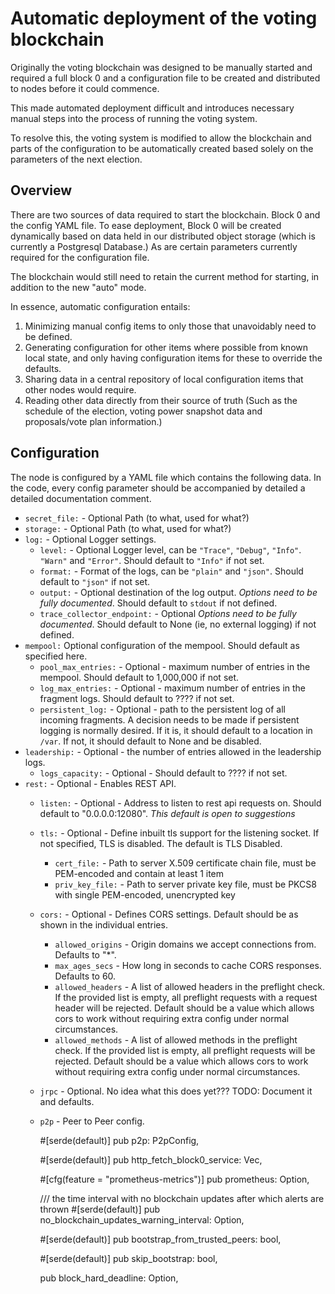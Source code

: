 # Automatic deployment of the voting blockchain

Originally the voting blockchain was designed to be manually started and
required a full block 0 and a configuration file to be created and distributed
to nodes before it could commence.

This made automated deployment difficult and introduces necessary manual steps
into the process of running the voting system.

To resolve this,  the voting system is modified to allow the blockchain and
parts of the configuration to be automatically created based solely on the
parameters of the next election.

## Overview

There are two sources of data required to start the blockchain.  Block 0 and
the config YAML file. To ease deployment,  Block 0 will be created dynamically
based on data held in our distributed object storage (which is currently a
Postgresql Database.)  As are certain parameters currently required for the
configuration file.

The blockchain would still need to retain the current method for starting, in
addition to the new "auto" mode.

In essence, automatic configuration entails:

1. Minimizing manual config items to only those that unavoidably need to be
   defined.
2. Generating configuration for other items where possible from known local
   state, and only having configuration items for these to override the defaults.
3. Sharing data in a central repository of local configuration items that other
   nodes would require.
4. Reading other data directly from their source of truth (Such as the schedule
   of the election, voting power snapshot data and proposals/vote plan
   information.)

## Configuration

The node is configured by a YAML file which contains the following data. In the
code, every config parameter should be accompanied by detailed a detailed
documentation comment.

* `secret_file:` - Optional Path (to what, used for what?)
* `storage:` - Optional Path (to what, used for what?)
* `log:` - Optional Logger settings.
  * `level:` - Optional Logger level, can be `"Trace"`, `"Debug"`, `"Info"`.
    `"Warn"` and `"Error"`.  Should default to `"Info"` if not set.
  * `format:` - Format of the logs, can be `"plain"` and `"json"`.  Should
    default to `"json"` if not set.
  * `output:` - Optional destination of the log output. *Options need to be
    fully documented*.  Should default to `stdout` if not defined.
  * `trace_collector_endpoint:` - Optional *Options need to be fully
    documented*.  Should default to None (ie, no external logging) if not
    defined.
* `mempool:` Optional configuration of the mempool.  Should default as specified
  here.
  * `pool_max_entries:` - Optional - maximum number of entries in the mempool.
    Should default to 1,000,000 if not set.
  * `log_max_entries:` - Optional - maximum number of entries in the fragment
    logs.  Should default to ???? if not set.
  * `persistent_log:` - Optional - path to the persistent log of all incoming
    fragments.  A decision needs to be made if persistent logging is normally
    desired.  If it is, it should default to a location in `/var`.  If not, it
    should default to None and be disabled.
* `leadership:` - Optional - the number of entries allowed in the leadership
  logs.
  * `logs_capacity:` - Optional - Should default to ???? if not set.
* `rest:` - Optional - Enables REST API.
  * `listen:` - Optional - Address to listen to rest api requests on.  Should
    default to  "0.0.0.0:12080".  *This default is open to suggestions*
  * `tls:`  - Optional - Define inbuilt tls support for the listening socket.
    If not specified, TLS is disabled.  The default is TLS Disabled.
    * `cert_file:` - Path to server X.509 certificate chain file, must be
      PEM-encoded and contain at least 1 item
    * `priv_key_file:` - Path to server private key file, must be PKCS8 with
      single PEM-encoded, unencrypted key
  * `cors:` - Optional - Defines CORS settings.  Default should be as shown in
    the individual entries.
    * `allowed_origins` - Origin domains we accept connections from. Defaults to
      "*".
    * `max_ages_secs` - How long in seconds to cache CORS responses.  Defaults
      to 60.
    * `allowed_headers` - A list of allowed headers in the preflight check.  If
      the provided list is empty, all preflight requests with a request header
      will be rejected. Default should be a value which allows cors to work
      without requiring extra config under normal circumstances.
    * `allowed_methods` - A list of allowed methods in the preflight check.  If
      the provided list is empty, all preflight requests will be rejected.
      Default should be a value which allows cors to work without requiring
      extra config under normal circumstances.
  * `jrpc` - Optional. No idea what this does yet???  TODO: Document it and defaults.
  * `p2p` - Peer to Peer config.

    #[serde(default)]
    pub p2p: P2pConfig,

    #[serde(default)]
    pub http_fetch_block0_service: Vec<String>,

    #[cfg(feature = "prometheus-metrics")]
    pub prometheus: Option<Prometheus>,

    /// the time interval with no blockchain updates after which alerts are thrown
    #[serde(default)]
    pub no_blockchain_updates_warning_interval: Option<Duration>,

    #[serde(default)]
    pub bootstrap_from_trusted_peers: bool,

    #[serde(default)]
    pub skip_bootstrap: bool,

    pub block_hard_deadline: Option<u32>,
